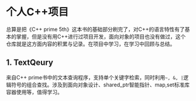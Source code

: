# 个人C++项目       

总算是把《C++ prime 5th》这本书的基础部分刷完了，对C++的语言特性有了基本的掌握，但是没有用C++进行过项目开发，面向对象的项目也没有做过，这个仓库就是这方面内容的积累与记录。在项目中学习，在学习中回顾与总结。       

## 1. TextQeury     
来自C++ prime书中的文本查询程序，支持单个关键字检索，同时利用`~, &, |`逻辑符号的组合查找。涉及到面向对象设计、shared_ptr智能指针、map,set标准库容器使用等，值得学习。       

